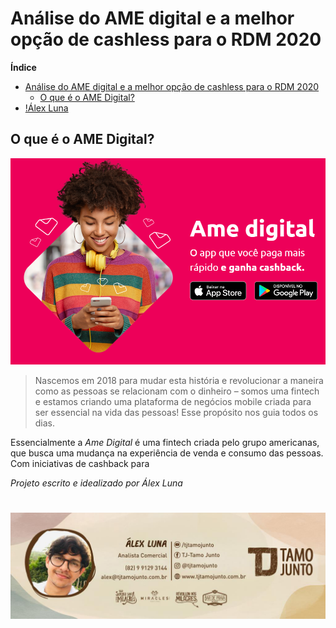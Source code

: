 
# Análise do AME digital e a melhor opção de cashless para o RDM 2020


**Índice**
- [Análise do AME digital e a melhor opção de cashless para o RDM 2020](#análise-do-ame-digital-e-a-melhor-opção-de-cashless-para-o-rdm-2020)
  - [O que é o AME Digital?](#o-que-é-o-ame-digital)
- [!Álex Luna](#img-srcassinatura20de20e-mail-jpg-altálex-luna)




## O que é o AME Digital?  

![Ame Digital](Screenshot_89.png)

>Nascemos em 2018 para mudar esta história e revolucionar a maneira como as pessoas se relacionam com o dinheiro – somos uma fintech e estamos criando uma plataforma de negócios mobile criada para ser essencial na vida das pessoas! Esse propósito nos guia todos os dias.  

Essencialmente a _Ame Digital_ é uma fintech criada pelo grupo americanas, que busca uma mudança na experiência de venda e consumo das pessoas. Com iniciativas de cashback para 

































_Projeto escrito e idealizado por Álex Luna_

![Álex Luna](Assinatura%20de%20e-mail-.jpg)
=======